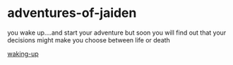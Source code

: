 # adventures-of-jaiden

  you wake up....and start your adventure
    but soon you will find out that your decisions might make you choose between life or death


[waking-up](waking-up/airport-drive/text.txt)
